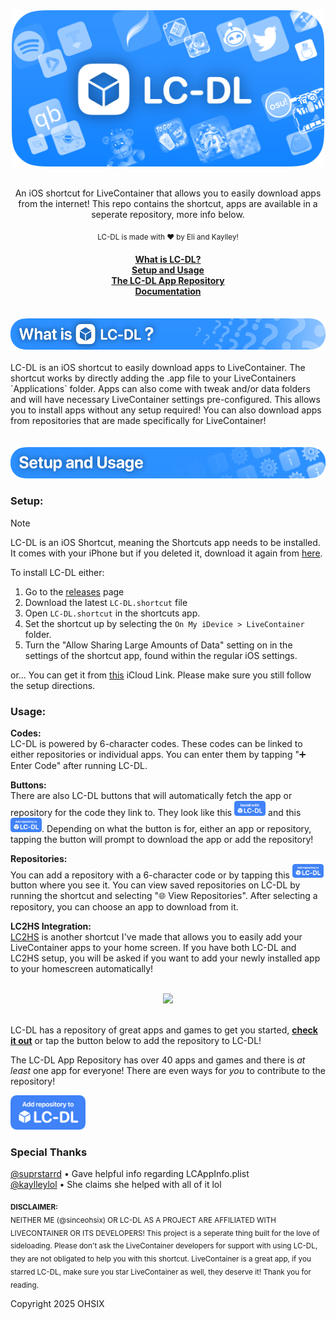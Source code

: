<div align="center">
  <img src="assets/banners/main.png" width="500"><br>
  <br>
  <p>An iOS shortcut for LiveContainer that allows you to easily download apps from the internet! This repo contains the shortcut, apps are available in a seperate repository, more info below.</p>
  <sub>LC-DL is made with ❤️ by Eli and Kaylley!</sub>

  <h4>

[What is LC-DL?](https://github.com/sinceohsix/lcdl-repo?tab=readme-ov-file#what-is-lcdl)  
[Setup and Usage](https://github.com/sinceohsix/lcdl-repo?tab=readme-ov-file#setup-usage)   
[The LC-DL App Repository](https://github.com/sinceohsix/lcdl-repo?tab=readme-ov-file#repository)  
[Documentation](https://github.com/sinceohsix/lcdl/docs)

  </h4>
</div>
<br>
<div align="center"><a name="what-is-lcdl"><img src="assets/banners/1.png" height="50"></a></div><br>
LC-DL is an iOS shortcut to easily download apps to LiveContainer. The shortcut works by directly adding the .app file to your LiveContainers `Applications` folder. Apps can also come with tweak and/or data folders and will have necessary LiveContainer settings pre-configured. This allows you to install apps without any setup required! You can also download apps from repositories that are made specifically for LiveContainer!
<br><br><br>
<div align="center"><a name="setup-usage"><img src="assets/banners/2.png" height="50"></a></div>

### Setup:  

>[!Note]
LC-DL is an iOS Shortcut, meaning the Shortcuts app needs to be installed. It comes with your iPhone but if you deleted it, download it again from [here](https://apps.apple.com/us/app/shortcuts/id1462947752).

To install LC-DL either:
1. Go to the [releases]() page
2. Download the latest `LC-DL.shortcut` file
3. Open `LC-DL.shortcut` in the shortcuts app.
4. Set the shortcut up by selecting the `On My iDevice > LiveContainer` folder.
5. Turn the "Allow Sharing Large Amounts of Data" setting on in the settings of the shortcut app, found within the regular iOS settings.

or... You can get it from [this]() iCloud Link. Please make sure you still follow the setup directions.

### Usage:
**Codes:**  
LC-DL is powered by 6-character codes. These codes can be linked to either repositories or individual apps. You can enter them by tapping "➕ Enter Code" after running LC-DL.

**Buttons:**  
There are also LC-DL buttons that will automatically fetch the app or repository for the code they link to. They look like this <img src="assets/install.png" width="50"> and this <img src="assets/repo.png" width="50">. Depending on what the button is for, either an app or repository, tapping the button will prompt to download the app or add the repository!

**Repositories:**  
You can add a repository with a 6-character code or by tapping this <img src="assets/repo.png" width="50"> button where you see it. You can view saved repositories on LC-DL by running the shortcut and selecting "🌐 View Repositories". After selecting a repository, you can choose an app to download from it.

**LC2HS Integration:**  
[LC2HS](https://github.com/lc-dl/lc2hs) is another shortcut I've made that allows you to easily add your LiveContainer apps to your home screen. If you have both LC-DL and LC2HS setup, you will be asked if you want to add your newly installed app to your homescreen automatically!
<br><br>
<div align="center"><a name="repository"><img src="assets/banner/3.png" height="50"></a></div><br>

LC-DL has a repository of great apps and games to get you started, [**check it out**](https://github.com/lc-dl/apps) or tap the button below to add the repository to LC-DL!

The LC-DL App Repository has over 40 apps and games and there is *at least* one app for everyone! There are even ways for *you* to contribute to the repository!

[<img src="assets/repo.png" width="120">](https://tinyurl.com/mpfbh7jc)  

### Special Thanks
[@suprstarrd](https://github.com/suprstarrd) • Gave helpful info regarding LCAppInfo.plist  
[@kaylleylol](https://github.com/kaylleylol) • She claims she helped with all of it lol

<sub><b>DISCLAIMER:</b><br>
NEITHER ME (@sinceohsix) OR LC-DL AS A PROJECT ARE AFFILIATED WITH LIVECONTAINER OR ITS DEVELOPERS! This project is a  seperate thing built for the love of sideloading. Please don't ask the LiveContainer developers for support with using LC-DL, they are not obligated to help you with this shortcut. LiveContainer is a great app, if you starred LC-DL, make sure you star LiveContainer as well, they deserve it! Thank you for reading.</sub>

Copyright 2025 OHSIX
